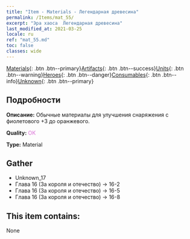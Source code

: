 ```yaml
---
title: "Item - Materials - Легендарная древесина"
permalink: /Items/mat_55/
excerpt: "Эра хаоса  Легендарная древесина"
last_modified_at: 2021-03-25
locale: ru
ref: "mat_55.md"
toc: false
classes: wide
---
```

 [Materials](/ru/Items/){: .btn .btn--primary}[Artifacts](/ru/Items/Artifacts/){: .btn .btn--success}[Units](/ru/Items/Units/){: .btn .btn--warning}[Heroes](/ru/Items/Heroes/){: .btn .btn--danger}[Consumables](/ru/Items/Consumables/){: .btn .btn--info}[Unknown](/ru/Items/Unknown/){: .btn .btn--primary}

## Подробности
 **Описание:** Обычные материалы для улучшения снаряжения c фиолетового +3 до оранжевого.

 **Quality:** <span style="color: #DA70D6">OK</span>

 **Type:** Material

## Gather

*    Unknown_17 
*    Глава 16 (За короля и отечество) -> 16-2 
*    Глава 16 (За короля и отечество) -> 16-5 
*    Глава 16 (За короля и отечество) -> 16-8 

## This item contains:

  None

